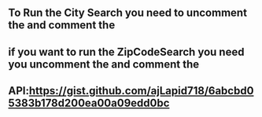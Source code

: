 ## To Run the City Search you need to uncomment the <CitySearch/> and comment the <ZipCodeSearch/>

## if you want to run the ZipCodeSearch you need you uncomment the <ZipCodeSearch /> and comment the <CitySearch/>

## API:https://gist.github.com/ajLapid718/6abcbd05383b178d200ea00a09edd0bc